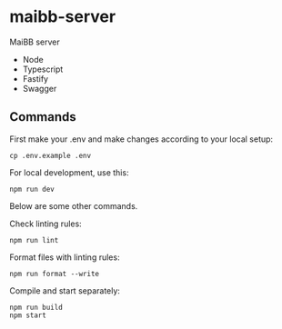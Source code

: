 # maibb-server

MaiBB server

- Node
- Typescript
- Fastify
- Swagger

## Commands

First make your .env and make changes according to your local setup:

```
cp .env.example .env
```

For local development, use this:

```
npm run dev
```

Below are some other commands.

Check linting rules:

```
npm run lint
```

Format files with linting rules:

```
npm run format --write
```

Compile and start separately:

```
npm run build
npm start
```
